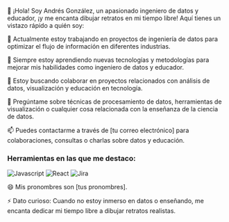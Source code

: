 👋 ¡Hola! Soy Andrés González, un apasionado ingeniero de datos y educador, ¡y me encanta dibujar retratos en mi tiempo libre! Aquí tienes un vistazo rápido a quién soy:

🔭 Actualmente estoy trabajando en proyectos de ingeniería de datos para optimizar el flujo de información en diferentes industrias.

🌱 Siempre estoy aprendiendo nuevas tecnologías y metodologías para mejorar mis habilidades como ingeniero de datos y educador.

👯 Estoy buscando colaborar en proyectos relacionados con análisis de datos, visualización y educación en tecnología.

💬 Pregúntame sobre técnicas de procesamiento de datos, herramientas de visualización o cualquier cosa relacionada con la enseñanza de la ciencia de datos.

📫 Puedes contactarme a través de [tu correo electrónico] para colaboraciones, consultas o charlas sobre datos y educación.

### Herramientas en las que me destaco:
![Javascript](https://img.shields.io/badge/Lenguajes-Javascript-yellow)
![React](https://img.shields.io/badge/Framework-React-blue)
![Jira](https://img.shields.io/badge/Agile-Jira-green)

😄 Mis pronombres son [tus pronombres].

⚡ Dato curioso: Cuando no estoy inmerso en datos o enseñando, me encanta dedicar mi tiempo libre a dibujar retratos realistas.

<!--
**andresf25/andresf25** is a ✨ _special_ ✨ repository because its `README.md` (this file) appears on your GitHub profile.

Here are some ideas to get you started:

- 🔭 I’m currently working on ...
- 🌱 I’m currently learning ...
- 👯 I’m looking to collaborate on ...
- 🤔 I’m looking for help with ...
- 💬 Ask me about ...
- 📫 How to reach me: ...
- 😄 Pronouns: ...
- ⚡ Fun fact: ...
-->
